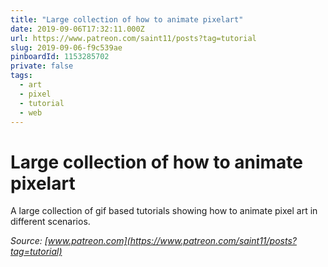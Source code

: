```yaml
---
title: "Large collection of how to animate pixelart"
date: 2019-09-06T17:32:11.000Z
url: https://www.patreon.com/saint11/posts?tag=tutorial
slug: 2019-09-06-f9c539ae
pinboardId: 1153285702
private: false
tags:
  - art
  - pixel
  - tutorial
  - web
---
```


# Large collection of how to animate pixelart

A large collection of gif based tutorials showing how to animate pixel art in different scenarios.

_Source: [www.patreon.com](https://www.patreon.com/saint11/posts?tag=tutorial)_
